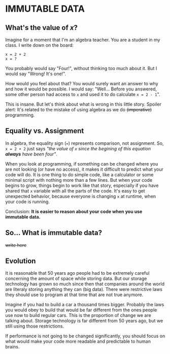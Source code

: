 # IMMUTABLE DATA
## What's the value of _x_?

Imagine for a moment that I'm an algebra teacher. You are a student in my class. I write down on the board:

```
x = 2 + 2
x = ?
```
You probably would say "Four!", without thinking too much about it. But I would say "Wrong! It's one!".

How would you feel about that? You would surely want an answer to why and how it would be possible. I would say: "Well... Before you answered, some other person had access to `x` and used it to do calculate `x = 2 - 1`".

This is insane. But let's think about what is wrong in this little story. Spoiler alert: It's related to the mistake of using algebra as we do ~~(imperative)~~ programming.

## Equality vs. Assignment
In algebra, the equality sign (`=`) represents comparison, not assignment. So, `x = 2 + 2` just says _"the value of `x` since the begining of this equation **always** have been four"_.

When you look at programming, if something can be changed where you are not looking (or have no access), it makes it difficult to predict what your code will do. It is one thing to do simple code, like a calculator or some minimal script with nothing more than a few lines. But when your code begins to grow, things begin to work like that story, especially if you have shared that `x` variable with all the parts of the code. It's easy to get unexpected behavior, because everyone is changing `x` at runtime, when your code is running.

Conclusion: **It is easier to reason about your code when you use immutable data.**

## So... What is immutable data?
~~write here~~


## Evolution
It is reasonable that 50 years ago people had to be extremely careful concerning the amount of space while storing data. But our storage technology has grown so much since then that companies around the world are literaly storing anything they can (big data). There were restrictive laws they should use to program at that time that are not true anymore.

Imagine if you had to build a car a thousand times bigger. Probably the laws you would obey to build that would be far different from the ones people use now to build regular cars. This is the proportion of change we are talking about. Storage technology is far different from 50 years ago, but we still using those restrictions.

If performance is not going to be changed significantly, you should focus on what would make your code more readable and predictable to human brains.
